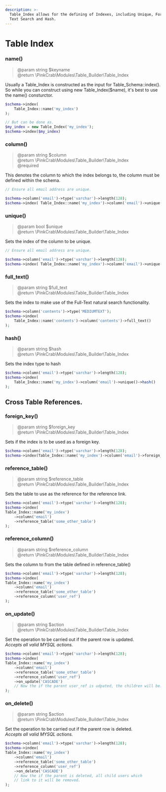 ```yaml
---
description: >-
  Table_Index allows for the defining of Indexes, including Unique, Foreign Key,
  Text Search and Hash.
---
```


# Table Index

### name\(\)

> @param string $keyname  
> @return \PinkCrab\Modules\Table\_Builder\Table\_Index

Usually a Table\_Index is constructed as the input for Table\_Schema::index\(\). So while you can construct using new Table\_Index\($name\), it's best to use the name\(\) consturctor.

```php
$schema->index(
    Table_Index::name('my_index')
);

// But can be done as.
$my_index = new Table_Index('my_index');
$schema->index($my_index)
```

### column\(\)

> @param string $column  
> @return \PinkCrab\Modules\Table\_Builder\Table\_Index  
> @required

This denotes the column to which the index belongs to, the column must be defined within the schema.

```php
// Ensure all email address are unique.

$schema->column('email')->type('varchar')->length(128);
$schema->index( Table_Index::name('my_index')->column('email')->unique() );
```

### unique\(\)

> @param bool $unique  
> @return \PinkCrab\Modules\Table\_Builder\Table\_Index

Sets the index of the column to be unique.

```php
// Ensure all email address are unique.

$schema->column('email')->type('varchar')->length(128);
$schema->index( Table_Index::name('my_index')->column('email')->unique() );
```

### full\_text\(\)

> @param string $full\_text  
> @return \PinkCrab\Modules\Table\_Builder\Table\_Index

Sets the index to make use of the Full-Text natural search functionality.

```php
$schema->column('contents')->type('MEDIUMTEXT');
$schema->index(
    Table_Index::name('contents')->column('contents')->full_text()
);
```

### hash\(\)

> @param string $hash  
> @return \PinkCrab\Modules\Table\_Builder\Table\_Index

Sets the index type to hash

```php
$schema->column('email')->type('varchar')->length(128);
$schema->index(
    Table_Index::name('my_index')->column('email')->unique()->hash()
);
```

## Cross Table References.

### foreign\_key\(\)

> @param string $foreign\_key  
> @return \PinkCrab\Modules\Table\_Builder\Table\_Index

Sets if the index is to be used as a foreign key.

```php
$schema->column('email')->type('varchar')->length(128);
$schema->index(Table_Index::name('my_index')->column('email')->foreign_key());
```

### reference\_table\(\)

> @param string $reference\_table  
> @return \PinkCrab\Modules\Table\_Builder\Table\_Index

Sets the table to use as the reference for the reference link.

```php
$schema->column('email')->type('varchar')->length(128);
$schema->index(
Table_Index::name('my_index')
    ->column('email')
    ->reference_table('some_other_table')
);
```

### reference\_column\(\)

> @param string $reference\_column  
> @return \PinkCrab\Modules\Table\_Builder\Table\_Index

Sets the column to from the table defined in reference\_table\(\)

```php
$schema->column('email')->type('varchar')->length(128);
$schema->index(
Table_Index::name('my_index')
    ->column('email')
    ->reference_table('some_other_table')
    ->reference_column('user_ref')
);
```

### on\_update\(\)

> @param string $action  
> @return \PinkCrab\Modules\Table\_Builder\Table\_Index

Set the operation to be carried out if the parent row is updated.   
_Accepts all valid MYSQL actions._

```php
$schema->column('email')->type('varchar')->length(128);
$schema->index(
Table_Index::name('my_index')
    ->column('email')
    ->reference_table('some_other_table')
    ->reference_column('user_ref')
    ->on_update('CASCADE') 
    // Now the if the parent user_ref is udpated, the children will be.
);
```

### on\_delete\(\)

> @param string $action  
> @return \PinkCrab\Modules\Table\_Builder\Table\_Index

Set the operation to be carried out if the parent row is deleted.   
_Accepts all valid MYSQL actions._

```php
$schema->column('email')->type('varchar')->length(128);
$schema->index(
Table_Index::name('my_index')
    ->column('email')
    ->reference_table('some_other_table')
    ->reference_column('user_ref')
    ->on_delete('CASCADE') 
    // Now the if the parent is deleted, all child users which
    // link to it will be removed.
);
```

